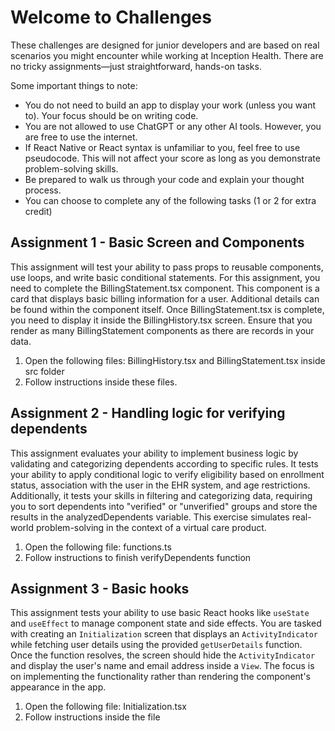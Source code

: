 # Welcome to Challenges

These challenges are designed for junior developers and are based on real scenarios you might encounter while working at Inception Health. There are no tricky assignments—just straightforward, hands-on tasks.

Some important things to note:
- You do not need to build an app to display your work (unless you want to). Your focus should be on writing code.
- You are not allowed to use ChatGPT or any other AI tools. However, you are free to use the internet.
- If React Native or React syntax is unfamiliar to you, feel free to use pseudocode. This will not affect your score as long as you demonstrate problem-solving skills.
- Be prepared to walk us through your code and explain your thought process.
- You can choose to complete any of the following tasks (1 or 2 for extra credit)

## Assignment 1 - Basic Screen and Components
This assignment will test your ability to pass props to reusable components, use loops, and write basic conditional statements.
For this assignment, you need to complete the BillingStatement.tsx component. This component is a card that displays basic billing information for a user. Additional details can be found within the component itself.
Once BillingStatement.tsx is complete, you need to display it inside the BillingHistory.tsx screen. Ensure that you render as many BillingStatement components as there are records in your data.

1. Open the following files: BillingHistory.tsx and BillingStatement.tsx inside src folder
2. Follow instructions inside these files.

## Assignment 2 - Handling logic for verifying dependents
This assignment evaluates your ability to implement business logic by validating and categorizing dependents according to specific rules. It tests your ability to apply conditional logic to verify eligibility based on enrollment status, association with the user in the EHR system, and age restrictions. Additionally, it tests your skills in filtering and categorizing data, requiring you to sort dependents into "verified" or "unverified" groups and store the results in the analyzedDependents variable. This exercise simulates real-world problem-solving in the context of a virtual care product.

1. Open the following file: functions.ts
2. Follow instructions to finish verifyDependents function

## Assignment 3 - Basic hooks
This assignment tests your ability to use basic React hooks like `useState` and `useEffect` to manage component state and side effects. You are tasked with creating an `Initialization` screen that displays an `ActivityIndicator` while fetching user details using the provided `getUserDetails` function. Once the function resolves, the screen should hide the `ActivityIndicator` and display the user's name and email address inside a `View`. The focus is on implementing the functionality rather than rendering the component's appearance in the app.

1. Open the following file: Initialization.tsx
2. Follow instructions inside the file